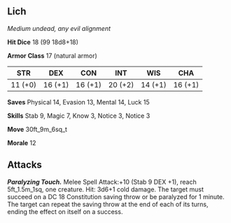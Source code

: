 ## Lich

*Medium undead, any evil alignment*

**Hit Dice** 18 (99 18d8+18)

**Armor Class** 17 (natural armor)

| STR     | DEX     | CON     | INT     | WIS     | CHA     |
|---------|---------|---------|---------|---------|---------|
| 11 (+0) | 16 (+1) | 16 (+1) | 20 (+2) | 14 (+1) | 16 (+1) |

**Saves** Physical 14, Evasion 13, Mental 14, Luck 15

**Skills** Stab 9, Magic 7, Know 3, Notice 3, Notice 3

**Move** 30ft\_9m\_6sq\_t

**Morale** 12

## Attacks

***Paralyzing Touch.*** Melee Spell Attack:+10 (Stab 9 DEX +1), reach 5ft\_1.5m\_1sq, one creature. Hit: 3d6+1 cold damage. The target must succeed on a DC 18 Constitution saving throw or be paralyzed for 1 minute. The target can repeat the saving throw at the end of each of its turns, ending the effect on itself on a success.

